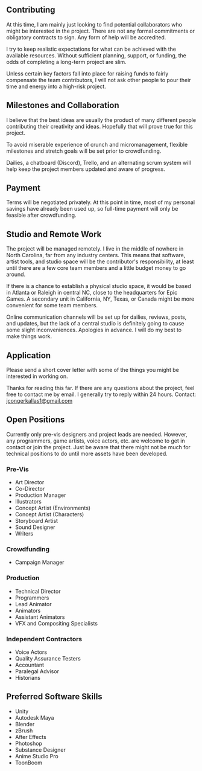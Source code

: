## Contributing
At this time, I am mainly just looking to find potential collaborators who might be interested in the project.  There are not any  formal commitments or obligatory contracts to sign.  Any form of help will be accredited.

I try to keep realistic expectations for what can be achieved with the available resources.  Without sufficient planning, support, or funding, the odds of completing a long-term project are slim.  

Unless certain key factors fall into place for raising funds to fairly compensate the team contributors, I will not ask other people to pour their time and energy into a high-risk project. 

## Milestones and Collaboration
I believe that the best ideas are usually the product of many different people contributing their creativity and ideas.  Hopefully that will prove true for this project.  

To avoid miserable experience of crunch and micromanagement, flexible milestones and stretch goals will be set prior to crowdfunding.

Dailies, a chatboard (Discord), Trello, and an alternating scrum system will help keep the project members updated and aware of progress.

## Payment
Terms will be negotiated privately.  At this point in time, most of my personal savings have already been used up, so full-time payment will only be feasible after crowdfunding.

## Studio and Remote Work
The project will be managed remotely.  I live in the middle of nowhere in North Carolina, far from any industry centers.  This means that software, artist tools, and studio space will be the contributor's responsibility, at least until there are a few core team members and a little budget money to go around.

If there is a chance to establish a physical studio space, it would be based in Atlanta or Raleigh in central NC, close to the headquarters for Epic Games.  A secondary unit in California, NY, Texas, or Canada might be more convenient for some team members.

Online communication channels will be set up for dailies, reviews, posts, and updates, but the lack of a central studio is definitely going to cause some slight inconveniences.  Apologies in advance.  I will do my best to make things work.

## Application
Please send a short cover letter with some of the things you might be interested in working on.  

Thanks for reading this far.  If there are any questions about the project, feel free to contact me by email.  I generally try to reply within 24 hours.
Contact: jcongerkallas1@gmail.com

## Open Positions
Currently only pre-vis designers and project leads are needed.  However, any programmers, game artists, voice actors, etc. are welcome to get in contact or join the project.  Just be aware that there might not be much for technical positions to do until more assets have been developed.

### Pre-Vis
- Art Director
- Co-Director
- Production Manager 
- Illustrators
- Concept Artist (Environments)
- Concept Artist (Characters)
- Storyboard Artist
- Sound Designer
- Writers

### Crowdfunding
- Campaign Manager

### Production
- Technical Director
- Programmers
- Lead Animator
- Animators
- Assistant Animators
- VFX and Compositing Specialists

### Independent Contractors
- Voice Actors
- Quality Assurance Testers
- Accountant
- Paralegal Advisor
- Historians

## Preferred Software Skills
- Unity
- Autodesk Maya
- Blender
- zBrush
- After Effects
- Photoshop
- Substance Designer
- Anime Studio Pro
- ToonBoom

